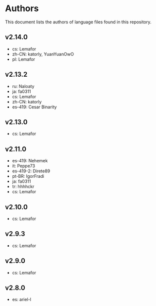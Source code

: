 # Authors

This document lists the authors of language files found in this repository.

## v2.14.0

* cs: Lemafor
* zh-CN: katorly, YuanYuanOwO
* pl: Lemafor

## v2.13.2

* ru: Naloaty
* ja: fa0311
* cs: Lemafor
* zh-CN: katorly
* es-419: Cesar Binarity

## v2.13.0

* cs: Lemafor

## v2.11.0

* es-419: Nehemek
* it: Peppe73
* es-419-2: Direte89
* pt-BR: IgorFradi
* ja: fa0311
* tr: hhhhckr
* cs: Lemafor

## v2.10.0

* cs: Lemafor

## v2.9.3

* cs: Lemafor

## v2.9.0

* cs: Lemafor

## v2.8.0

* es: ariel-l

